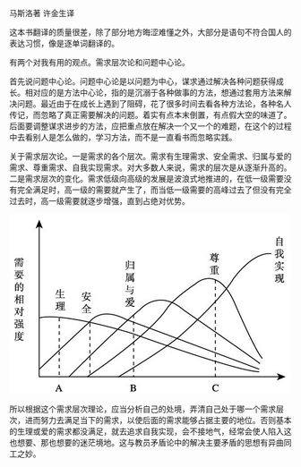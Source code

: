 马斯洛著 许金生译

这本书翻译的质量很差，除了部分地方晦涩难懂之外，大部分是语句不符合国人的表达习惯，像是逐单词翻译的。

有两个对我有用的观点。需求层次论和问题中心论。

首先说问题中心论。问题中心论是以问题为中心，谋求通过解决各种问题获得成长。相对应的是方法中心论，指的是沉溺于各种做事的方法，想通过套用方法来解决问题。最近由于在成长上遇到了阻碍，花了很多时间去看各种方法论，各种名人传记，而忽略了真正需要解决的问题。着实有点本末倒置，有点假大空的味道了。后面要调整谋求进步的方法，应把重点放在解决一个又一个的难题，在这个的过程中去看别人是怎么做的，学习方法，而不是一直看书而忽略实践。

关于需求层次论。一是需求的各个层次。需求有生理需求、安全需求、归属与爱的需求、尊重需求、自我实现需求。对大多数人来说，需求的层次是从逐渐升高的。
二是需求层次的变化。需求低级向高级的发展是波浪式地推进的，在低一级需要没有完全满足时，高一级的需要就产生了，而当低一级需要的高峰过去了但没有完全过去时，高一级需要就逐步增强，直到占绝对优势。

![image](https://github.com/silence394/PicBed/blob/PicGO/v2-75915a66226f780eef77da52d94f404e_720w%20(1).jpg?raw=true)

所以根据这个需求层次理论，应当分析自己的处境，弄清自己处于哪一个需求层次，进而努力去满足当下的需求，以使后面的需求能够占据主要的地位。否则基本的生理或爱的需求都没满足，就去追求自我实现，会不接地气，经常会使人陷入这也想要、那也想要的迷茫境地。这与教员矛盾论中的解决主要矛盾的思想有异曲同工之妙。